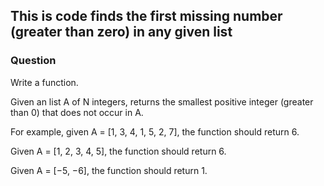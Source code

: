 ## This is code finds the first missing number (greater than zero) in any given list
### Question
Write a function.

Given an list A of N integers, returns the smallest positive integer (greater than 0) that does not occur in A.

For example, given A = [1, 3, 4, 1, 5, 2, 7], the function should return 6.

Given A = [1, 2, 3, 4, 5], the function should return 6.

Given A = [−5, −6], the function should return 1.